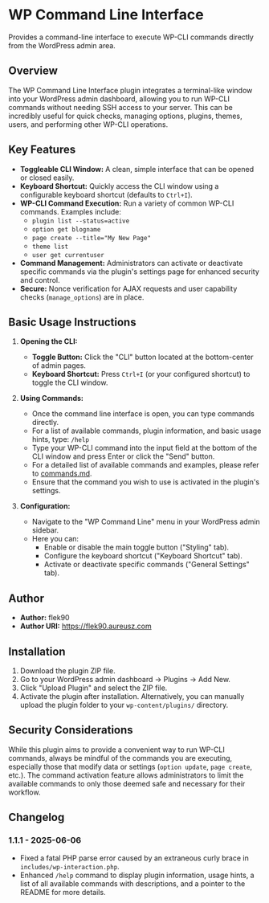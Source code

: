 # WP Command Line Interface

Provides a command-line interface to execute WP-CLI commands directly from the WordPress admin area.

## Overview

The WP Command Line Interface plugin integrates a terminal-like window into your WordPress admin dashboard, allowing you to run WP-CLI commands without needing SSH access to your server. This can be incredibly useful for quick checks, managing options, plugins, themes, users, and performing other WP-CLI operations.

## Key Features

*   **Toggleable CLI Window:** A clean, simple interface that can be opened or closed easily.
*   **Keyboard Shortcut:** Quickly access the CLI window using a configurable keyboard shortcut (defaults to `Ctrl+I`).
*   **WP-CLI Command Execution:** Run a variety of common WP-CLI commands. Examples include:
    *   `plugin list --status=active`
    *   `option get blogname`
    *   `page create --title="My New Page"`
    *   `theme list`
    *   `user get currentuser`
*   **Command Management:** Administrators can activate or deactivate specific commands via the plugin's settings page for enhanced security and control.
*   **Secure:** Nonce verification for AJAX requests and user capability checks (`manage_options`) are in place.

## Basic Usage Instructions

1.  **Opening the CLI:**
    *   **Toggle Button:** Click the "CLI" button located at the bottom-center of admin pages.
    *   **Keyboard Shortcut:** Press `Ctrl+I` (or your configured shortcut) to toggle the CLI window.

2.  **Using Commands:**
    *   Once the command line interface is open, you can type commands directly.
    *   For a list of available commands, plugin information, and basic usage hints, type:
        `/help`
    *   Type your WP-CLI command into the input field at the bottom of the CLI window and press Enter or click the "Send" button.
    *   For a detailed list of available commands and examples, please refer to [commands.md](commands.md).
    *   Ensure that the command you wish to use is activated in the plugin's settings.

3.  **Configuration:**
    *   Navigate to the "WP Command Line" menu in your WordPress admin sidebar.
    *   Here you can:
        *   Enable or disable the main toggle button ("Styling" tab).
        *   Configure the keyboard shortcut ("Keyboard Shortcut" tab).
        *   Activate or deactivate specific commands ("General Settings" tab).

## Author

*   **Author:** flek90
*   **Author URI:** https://flek90.aureusz.com

## Installation

1.  Download the plugin ZIP file.
2.  Go to your WordPress admin dashboard -> Plugins -> Add New.
3.  Click "Upload Plugin" and select the ZIP file.
4.  Activate the plugin after installation.
Alternatively, you can manually upload the plugin folder to your `wp-content/plugins/` directory.

## Security Considerations

While this plugin aims to provide a convenient way to run WP-CLI commands, always be mindful of the commands you are executing, especially those that modify data or settings (`option update`, `page create`, etc.). The command activation feature allows administrators to limit the available commands to only those deemed safe and necessary for their workflow.

## Changelog

### 1.1.1 - 2025-06-06
- Fixed a fatal PHP parse error caused by an extraneous curly brace in `includes/wp-interaction.php`.
- Enhanced `/help` command to display plugin information, usage hints, a list of all available commands with descriptions, and a pointer to the README for more details.
